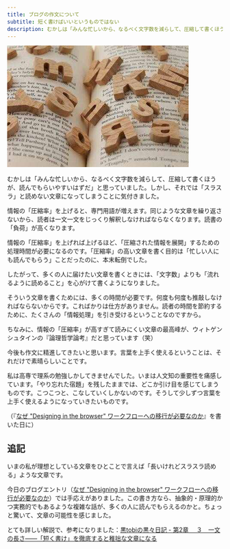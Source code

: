 ```yaml
---
title: ブログの作文について
subtitle: 短く書けばいいというものではない
description: むかしは「みんな忙しいから、なるべく文字数を減らして、圧縮して書くほうが、読んでもらいやすいはずだ」と思っていました。しかし、それでは「スラスラ」と読めない文章になってしまうことに気付きました。
---
```


![](/images/posts/blog/2013-04-19-blog-writing/blog-writing.jpg)

むかしは「みんな忙しいから、なるべく文字数を減らして、圧縮して書くほうが、読んでもらいやすいはずだ」と思っていました。しかし、それでは「スラスラ」と読めない文章になってしまうことに気付きました。

情報の「圧縮率」を上げると、専門用語が増えます。同じような文章を繰り返さないから、読者は一文一文をじっくり解釈しなければならなくなります。読書の「負荷」が高くなります。

情報の「圧縮率」を上げれば上げるほど、「圧縮された情報を展開」するための処理時間が必要になるのです。「圧縮率」の高い文章を書く目的は「忙しい人にも読んでもらう」ことだったのに、本末転倒でした。

したがって、多くの人に届けたい文章を書くときには、「文字数」よりも「流れるように読めること」を心がけて書くようになりました。

そういう文章を書くためには、多くの時間が必要です。何度も何度も推敲しなければならないからです。こればかりは仕方がありません。読者の時間を節約するために、たくさんの「情報処理」を引き受けるということなのですから。

ちなみに、情報の「圧縮率」が高すぎて読みにくい文章の最高峰が、ウィトゲンシュタインの『論理哲学論考』だと思っています（笑）

今後も作文に精進してきたいと思います。言葉を上手く使えるということは、それだけで素晴らしいことです。

私は高専で理系の勉強しかしてきませんでした。いまは人文知の重要性を痛感しています。「やり忘れた宿題」を残したままでは、どこか引け目を感じてしまうものです。こつこつと、こなしていくしかないのです。そうして少しずつ言葉を上手く使えるようになっていきたいものです。

（『[なぜ "Designing in the browser" ワークフローへの移行が必要なのか](http://zerobase.jp/blog/2013/04/_designing_in_the_browser.html)』を書いた日に）

## 追記 ##

いまの私が理想としている文章をひとことで言えば「長いけれどスラスラ読める」ような文章です。

今日のブログエントリ（[なぜ "Designing in the browser" ワークフローへの移行が必要なのか](http://zerobase.jp/blog/2013/04/_designing_in_the_browser.html)）では手応えがありました。この書き方なら、抽象的・原理的かつ実務的でもあるような複雑な話が、多くの人に読んでもらえるのかと。ちょっと驚いて、文章の可能性を感じました。

とても詳しい解説で、参考になりました：[黒tobiの黒々日記 - 第2章 　３　一文の長さ――「短く書け」を徹底すると稚拙な文章になる](http://1311racco.blog75.fc2.com/blog-entry-80.html)
